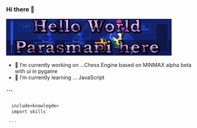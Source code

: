 ### Hi there 👋
![](https://github.com/Parasmanithakur/Parasmanithakur/blob/main/bio.gif)
- 🔭 I’m currently working on ...Chess Engine based on MINMAX alpha beta with ui in pygame
- 🌱 I’m currently learning ... JavaScript
### ```
      include<knowlegde>
      import skills
      
     ```
    
  
<!--
**Parasmanithakur/Parasmanithakur** is a ✨ _special_ ✨ repository because its `README.md` (this file) appears on your GitHub profile.

Here are some ideas to get you started:

- 🔭 I’m currently working on ...
- 🌱 I’m currently learning ...
- 👯 I’m looking to collaborate on ...
- 🤔 I’m looking for help with ...
 3D modeling -
   ![](https://github.com/Parasmanithakur/Parasmanithakur/blob/main/3dModel.gif)
   Game and Robotics -
   ![]
- 💬 Ask me about ...
- 📫 How to reach me: ...
- 😄 Pronouns: ...
- ⚡ Fun fact: ...
-->

